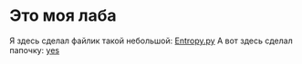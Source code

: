 # Это моя лаба

Я здесь сделал файлик такой небольшой: [Entropy.py](Entropy.py)
А вот здесь сделал папочку: [yes](test)
